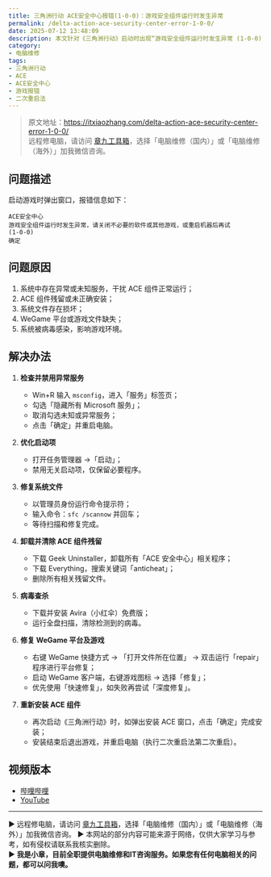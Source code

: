 ```yaml
---
title: 三角洲行动 ACE安全中心报错(1-0-0)：游戏安全组件运行时发生异常
permalink: /delta-action-ace-security-center-error-1-0-0/
date: 2025-07-12 13:48:09
description: 本文针对《三角洲行动》启动时出现“游戏安全组件运行时发生异常 (1-0-0)”错误，分析可能原因并提供禁用异常服务、修复系统文件、清理残留、查杀病毒及重装组件的循序渐进解决方案。
category:
- 电脑维修
tags:
- 三角洲行动
- ACE
- ACE安全中心
- 游戏报错
- 二次重启法
---
```


> 原文地址：<https://itxiaozhang.com/delta-action-ace-security-center-error-1-0-0/>  
> 远程修电脑，请访问 [章九工具箱](https://zhang9.com/)，选择「电脑维修（国内）」或「电脑维修（海外）」加我微信咨询。 

## 问题描述

启动游戏时弹出窗口，报错信息如下：  

```
ACE安全中心
游戏安全组件运行时发生异常，请关闭不必要的软件或其他游戏，或重启机器后再试
(1-0-0)
确定
```

## 问题原因

1. 系统中存在异常或未知服务，干扰 ACE 组件正常运行；  
2. ACE 组件残留或未正确安装；  
3. 系统文件存在损坏；  
4. WeGame 平台或游戏文件缺失；  
5. 系统被病毒感染，影响游戏环境。

## 解决办法

1. **检查并禁用异常服务**  
   - Win+R 输入 `msconfig`，进入「服务」标签页；  
   - 勾选「隐藏所有 Microsoft 服务」；  
   - 取消勾选未知或异常服务；  
   - 点击「确定」并重启电脑。

2. **优化启动项**  
   - 打开任务管理器 →「启动」；  
   - 禁用无关启动项，仅保留必要程序。

3. **修复系统文件**  
   - 以管理员身份运行命令提示符；  
   - 输入命令：`sfc /scannow` 并回车；  
   - 等待扫描和修复完成。

4. **卸载并清除 ACE 组件残留**  
   - 下载 Geek Uninstaller，卸载所有「ACE 安全中心」相关程序；  
   - 下载 Everything，搜索关键词「anticheat」；  
   - 删除所有相关残留文件。

5. **病毒查杀**  
   - 下载并安装 Avira（小红伞）免费版；  
   - 运行全盘扫描，清除检测到的病毒。

6. **修复 WeGame 平台及游戏**  
   - 右键 WeGame 快捷方式 → 「打开文件所在位置」 → 双击运行「repair」程序进行平台修复；  
   - 启动 WeGame 客户端，右键游戏图标 → 选择「修复」；  
   - 优先使用「快速修复」，如失败再尝试「深度修复」。

7. **重新安装 ACE 组件**  
   - 再次启动《三角洲行动》时，如弹出安装 ACE 窗口，点击「确定」完成安装；  
   - 安装结束后退出游戏，并重启电脑（执行二次重启法第二次重启）。

## 视频版本

- [哔哩哔哩](https://space.bilibili.com/3546607630944387)
- [YouTube](https://www.youtube.com/@itxiaozhang)

---
▶ 远程修电脑，请访问 [章九工具箱](https://zhang9.com/)，选择「电脑维修（国内）」或「电脑维修（海外）」加我微信咨询。 
▶ 本网站的部分内容可能来源于网络，仅供大家学习与参考，如有侵权请联系我核实删除。  
▶ **我是小章，目前全职提供电脑维修和IT咨询服务。如果您有任何电脑相关的问题，都可以问我噢。**  
